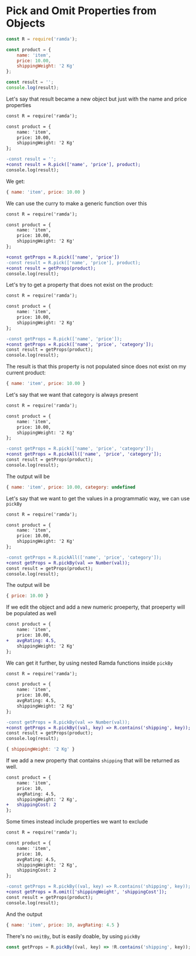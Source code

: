 # Pick and Omit Properties from Objects

```js
const R = require('ramda');

const product = {
    name: 'item', 
    price: 10.00, 
    shippingWeight: '2 Kg'
};

const result = '';
console.log(result);
```

Let's say that result became a new object but just with the name and price properties

```diff
const R = require('ramda');

const product = {
    name: 'item', 
    price: 10.00, 
    shippingWeight: '2 Kg'
};

-const result = '';
+const result = R.pick(['name', 'price'], product);
console.log(result);
```

We get:

```js
{ name: 'item', price: 10.00 }
```

We can use the curry to make a generic function over this

```diff
const R = require('ramda');

const product = {
    name: 'item', 
    price: 10.00, 
    shippingWeight: '2 Kg'
};

+const getProps = R.pick(['name', 'price'])
-const result = R.pick(['name', 'price'], product);
+const result = getProps(product);
console.log(result);
```

Let's try to get a property that does not exist on the product:

```diff
const R = require('ramda');

const product = {
    name: 'item', 
    price: 10.00, 
    shippingWeight: '2 Kg'
};

-const getProps = R.pick(['name', 'price']);
+const getProps = R.pick(['name', 'price', 'category']);
const result = getProps(product);
console.log(result);
```

The result is that this property is not populated since does not exist on my current product:

```js
{ name: 'item', price: 10.00 }
```

Let's say that we want that category is always present

```diff
const R = require('ramda');

const product = {
    name: 'item', 
    price: 10.00, 
    shippingWeight: '2 Kg'
};

-const getProps = R.pick(['name', 'price', 'category']);
+const getProps = R.pickAll(['name', 'price', 'category']);
const result = getProps(product);
console.log(result);
```

The output will be

```js
{ name: 'item', price: 10.00, category: undefined 
```

Let's say that we want to get the values in a programmatic way, we can use `pickBy`

```diff
const R = require('ramda');

const product = {
    name: 'item', 
    price: 10.00, 
    shippingWeight: '2 Kg'
};

-const getProps = R.pickAll(['name', 'price', 'category']);
+const getProps = R.pickBy(val => Number(val));
const result = getProps(product);
console.log(result);
```

The output will be

```js
{ price: 10.00 }
```

If we edit the object and add a new numeric proeperty, that proeperty will be populated as well

```diff
const product = {
    name: 'item', 
    price: 10.00, 
+   avgRating: 4.5,
    shippingWeight: '2 Kg'
};
```

We can get it further, by using nested Ramda functions inside `pickBy`

```diff
const R = require('ramda');

const product = {
    name: 'item', 
    price: 10.00, 
    avgRating: 4.5,
    shippingWeight: '2 Kg'
};

-const getProps = R.pickBy(val => Number(val));
+const getProps = R.pickBy((val, key) => R.contains('shipping', key));
const result = getProps(product);
console.log(result);
```

```js
{ shippingWeight: '2 Kg' }
```
If we add a new property that contains `shipping` that will be returned as well.

```diff
const product = {
    name: 'item', 
    price: 10, 
    avgRating: 4.5,
    shippingWeight: '2 Kg',
+   shippingCost: 2
};
```

Some times instead include properties we want to exclude

```diff
const R = require('ramda');

const product = {
    name: 'item', 
    price: 10, 
    avgRating: 4.5,
    shippingWeight: '2 Kg',
    shippingCost: 2
};

-const getProps = R.pickBy((val, key) => R.contains('shipping', key));
+const getProps = R.omit(['shippingWeight', 'shippingCost']);
const result = getProps(product);
console.log(result);
```

And the output

```js
{ name: 'item', price: 10, avgRating: 4.5 }
```
There's no `omitBy`, but is easily doable, by using `pickBy`

```js
const getProps = R.pickBy((val, key) => !R.contains('shipping', key));
```
